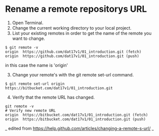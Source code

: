 # Rename a remote repositorys URL

1. Open Terminal.
1. Change the current working directory to your local project.
1. List your existing remotes in order to get the name of the remote you want to change.    
````
$ git remote -v
origin	https://github.com/dat17v1/01_introduction.git (fetch)
origin	https://github.com/dat17v1/01_introduction.git (push)    
````   
in this case the name is 'origin'    

3. Change your remote's with the git remote set-url command.  
````   
$ git remote set-url origin https://bitbucket.com/dat17v1/01_introduction.git    
````   
4. Verify that the remote URL has changed.    
````   
git remote -v
# Verify new remote URL
origin  https://bitbucket.com/dat17v1/01_introduction.git (fetch)
origin  https://bitbucket.com/dat17v1/01_introduction.git (push)    
````   

_ edited from https://help.github.com/articles/changing-a-remote-s-url/ _
